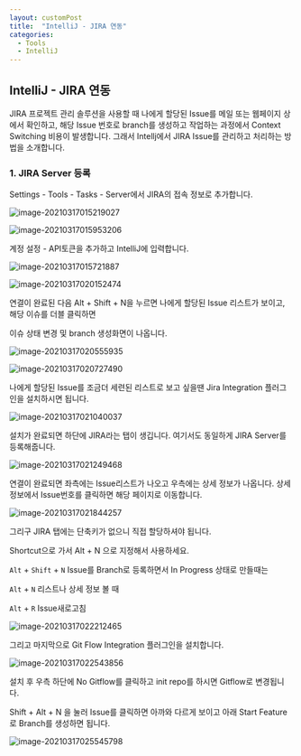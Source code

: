 ```yaml
---
layout: customPost
title:  "IntelliJ - JIRA 연동"
categories: 
  - Tools
  - IntelliJ 
---
```

## IntelliJ - JIRA 연동

JIRA 프로젝트 관리 솔루션을 사용할 때 나에게 할당된 Issue를 메일 또는 웹페이지 상에서 확인하고,  해당 Issue 번호로 branch를 생성하고 작업하는 과정에서 Context Switching 비용이 발생합니다. 그래서 Intellj에서 JIRA Issue를 관리하고 처리하는 방법을 소개합니다.



### 1. JIRA Server 등록

Settings - Tools - Tasks - Server에서 JIRA의 접속 정보로 추가합니다.

![image-20210317015219027](https://cdn.jsdelivr.net/gh/donghyeok-dev/donghyeok-dev.github.io@master/assets/images/posts/image-20210317015219027.png)

![image-20210317015953206](https://cdn.jsdelivr.net/gh/donghyeok-dev/donghyeok-dev.github.io@master/assets/images/posts/image-20210317015953206.png)

계정 설정 - API토큰을 추가하고  IntelliJ에 입력합니다.

![image-20210317015721887](https://cdn.jsdelivr.net/gh/donghyeok-dev/donghyeok-dev.github.io@master/assets/images/posts/image-20210317015721887.png)

![image-20210317020152474](https://cdn.jsdelivr.net/gh/donghyeok-dev/donghyeok-dev.github.io@master/assets/images/posts/image-20210317020152474.png)



연결이 완료된 다음 Alt + Shift + N을 누르면 나에게 할당된 Issue 리스트가 보이고, 해당 이슈를 더블 클릭하면 

이슈 상태 변경 및 branch 생성화면이 나옵니다. 

![image-20210317020555935](https://cdn.jsdelivr.net/gh/donghyeok-dev/donghyeok-dev.github.io@master/assets/images/posts/image-20210317020555935.png)

![image-20210317020727490](https://cdn.jsdelivr.net/gh/donghyeok-dev/donghyeok-dev.github.io@master/assets/images/posts/image-20210317020727490.png)



나에게 할당된 Issue를 조금더 세련된 리스트로 보고 싶을땐 Jira Integration 플러그인을 설치하시면 됩니다.

![image-20210317021040037](https://cdn.jsdelivr.net/gh/donghyeok-dev/donghyeok-dev.github.io@master/assets/images/posts/image-20210317021040037.png)



설치가 완료되면 하단에 JIRA라는 탭이 생깁니다. 여기서도 동일하게 JIRA Server를 등록해줍니다.

![image-20210317021249468](https://cdn.jsdelivr.net/gh/donghyeok-dev/donghyeok-dev.github.io@master/assets/images/posts/image-20210317021249468.png)

연결이 완료되면 좌측에는 Issue리스트가 나오고 우측에는 상세 정보가 나옵니다. 상세 정보에서 Issue번호를 클릭하면 해당 페이지로 이동합니다.

![image-20210317021844257](https://cdn.jsdelivr.net/gh/donghyeok-dev/donghyeok-dev.github.io@master/assets/images/posts/image-20210317021844257.png)



그리구 JIRA 탭에는 단축키가 없으니 직접 할당하셔야 됩니다. 

Shortcut으로 가서 Alt + N 으로 지정해서 사용하세요.



`Alt` + `Shift` + `N` Issue를 Branch로 등록하면서 In Progress 상태로 만들때는 

`Alt` + `N` 리스트나 상세 정보 볼 때

 `Alt` + `R` Issue새로고침

![image-20210317022212465](https://cdn.jsdelivr.net/gh/donghyeok-dev/donghyeok-dev.github.io@master/assets/images/posts/image-20210317022212465.png)



그리고 마지막으로 Git Flow Integration 플러그인을 설치합니다.

![image-20210317022543856](https://cdn.jsdelivr.net/gh/donghyeok-dev/donghyeok-dev.github.io@master/assets/images/posts/image-20210317022543856.png)



설치 후 우측 하단에 No Gitflow를 클릭하고 init repo를 하시면 Gitflow로 변경됩니다.

Shift + Alt + N 을 눌러 Issue를 클릭하면 아까와 다르게 보이고 아래 Start Feature로 Branch를 생성하면 됩니다.

![image-20210317025545798](https://cdn.jsdelivr.net/gh/donghyeok-dev/donghyeok-dev.github.io@master/assets/images/posts/image-20210317025545798.png)